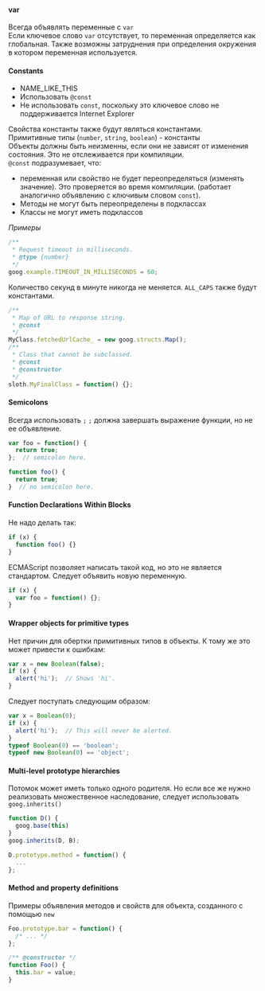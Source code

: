 #### var
Всегда объявлять переменные с `var`  
Если ключевое слово `var` отсутствует, то переменная определяется как глобальная. Также возможны затруднения при определения окружения в котором переменная используется.

#### Constants
* NAME_LIKE_THIS
* Использовать `@const`
* Не использовать `const`, поскольку это ключевое слово не поддерживается Internet Explorer  

Свойства константы также будут являться константами.  
Примитивные типы (`number`, `string`, `boolean`) - константы  
Объекты должны быть неизменны, если они не зависят от изменения состояния. Это не отслеживается при компиляции.  
`@const` подразумевает, что:  
 - переменная или свойство не будет переопределяться (изменять значение). Это проверяется во время компиляции. (работает аналогично объявлению с ключивым словом `const`).  
- Методы не могут быть переопределены в подклассах
- Классы не могут иметь подклассов

*Примеры*
```javascript
/**
 * Request timeout in milliseconds.
 * @type {number}
 */
goog.example.TIMEOUT_IN_MILLISECONDS = 60;
```
Количество секунд в минуте никогда не меняется. `ALL_CAPS` также будут константами.

```javascript
/**
 * Map of URL to response string.
 * @const
 */
MyClass.fetchedUrlCache_ = new goog.structs.Map();
/**
 * Class that cannot be subclassed.
 * @const
 * @constructor
 */
sloth.MyFinalClass = function() {};
```

#### Semicolons

Всегда использовать `;`
`;` должна завершать выражение функции, но не ее объявление.
```javascript
var foo = function() {
  return true;
};  // semicolon here.

function foo() {
  return true;
}  // no semicolon here.
```

#### Function Declarations Within Blocks

Не надо делать так:
```javascript
if (x) {
  function foo() {}
}
```
ECMAScript позволяет написать такой код, но это не является стандартом. Следует объявить новую переменную.
```javascript
if (x) {
  var foo = function() {};
}
```

#### Wrapper objects for primitive types

Нет причин для обертки примитивных типов в объекты. К тому же это может привести к ошибкам:
```javascript
var x = new Boolean(false);
if (x) {
  alert('hi');  // Shows 'hi'.
}
```
Следует поступать следующим образом:
```javascript
var x = Boolean(0);
if (x) {
  alert('hi');  // This will never be alerted.
}
typeof Boolean(0) == 'boolean';
typeof new Boolean(0) == 'object';
```

#### Multi-level prototype hierarchies

Потомок может иметь только одного родителя.
Но если все же нужно реализовать множественное наследование, следует использовать `goog.inherits()`
```javascript
function D() {
  goog.base(this)
}
goog.inherits(D, B);

D.prototype.method = function() {
  ...
};
```

#### Method and property definitions
Примеры объявления методов и свойств для объекта, созданного с помощью `new`
```javascript
Foo.prototype.bar = function() {
  /* ... */
};
```
```javascript
/** @constructor */
function Foo() {
  this.bar = value;
}
```
